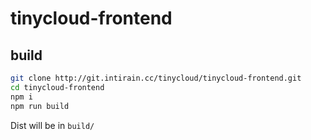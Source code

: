 # tinycloud-frontend

## build

```bash
git clone http://git.intirain.cc/tinycloud/tinycloud-frontend.git
cd tinycloud-frontend
npm i
npm run build
```

Dist will be in `build/`
